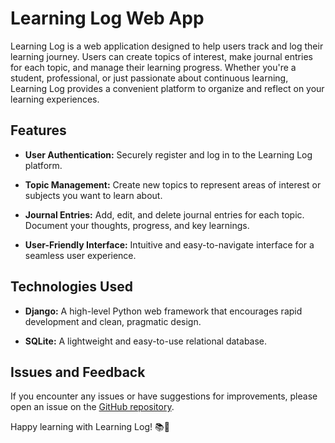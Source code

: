 # Learning Log Web App

Learning Log is a web application designed to help users track and log their learning journey. Users can create topics of interest, make journal entries for each topic, and manage their learning progress. Whether you're a student, professional, or just passionate about continuous learning, Learning Log provides a convenient platform to organize and reflect on your learning experiences.

## Features

- **User Authentication:** Securely register and log in to the Learning Log platform.
  
- **Topic Management:** Create new topics to represent areas of interest or subjects you want to learn about.

- **Journal Entries:** Add, edit, and delete journal entries for each topic. Document your thoughts, progress, and key learnings.

- **User-Friendly Interface:** Intuitive and easy-to-navigate interface for a seamless user experience.


## Technologies Used

- **Django:** A high-level Python web framework that encourages rapid development and clean, pragmatic design.

- **SQLite:** A lightweight and easy-to-use relational database.


## Issues and Feedback

If you encounter any issues or have suggestions for improvements, please open an issue on the [GitHub repository](https://github.com/RunnerOnFoot/learning-log/issues).

Happy learning with Learning Log! 📚🚀
